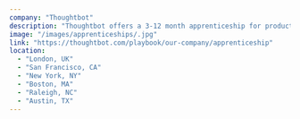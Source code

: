 ```yaml
---
company: "Thoughtbot"
description: "Thoughtbot offers a 3-12 month apprenticeship for product designers or software engineers to be trained by mentors in order to become permanent employees at the organization by the end of the apprenticeship."
image: "/images/apprenticeships/.jpg"
link: "https://thoughtbot.com/playbook/our-company/apprenticeship"
location:
  - "London, UK"
  - "San Francisco, CA"
  - "New York, NY"
  - "Boston, MA"
  - "Raleigh, NC"
  - "Austin, TX"
---
```

